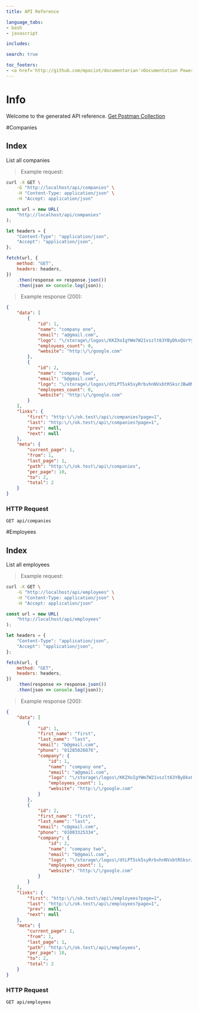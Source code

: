 ```yaml
---
title: API Reference

language_tabs:
- bash
- javascript

includes:

search: true

toc_footers:
- <a href='http://github.com/mpociot/documentarian'>Documentation Powered by Documentarian</a>
---
```

<!-- START_INFO -->
# Info

Welcome to the generated API reference.
[Get Postman Collection](http://localhost/docs/collection.json)

<!-- END_INFO -->

#Companies


<!-- START_83764a2de1a941a0a3cbae52bba9776e -->
## Index
List all companies

> Example request:

```bash
curl -X GET \
    -G "http://localhost/api/companies" \
    -H "Content-Type: application/json" \
    -H "Accept: application/json"
```

```javascript
const url = new URL(
    "http://localhost/api/companies"
);

let headers = {
    "Content-Type": "application/json",
    "Accept": "application/json",
};

fetch(url, {
    method: "GET",
    headers: headers,
})
    .then(response => response.json())
    .then(json => console.log(json));
```


> Example response (200):

```json
{
    "data": [
        {
            "id": 1,
            "name": "company one",
            "email": "a@gmail.com",
            "logo": "\/storage\/logos\/KKZXoIgYWm7W21vszlt63YByDkxQUrYytqW8bw4g.jpeg",
            "employees_count": 0,
            "website": "http:\/\/google.com"
        },
        {
            "id": 2,
            "name": "company two",
            "email": "b@gmail.com",
            "logo": "\/storage\/logos\/dtLPT5sk5syRrbvhnNVxbtRSksrJBw0MCH3n7QAr.jpeg",
            "employees_count": 0,
            "website": "http:\/\/google.com"
        }
    ],
    "links": {
        "first": "http:\/\/ok.test\/api\/companies?page=1",
        "last": "http:\/\/ok.test\/api\/companies?page=1",
        "prev": null,
        "next": null
    },
    "meta": {
        "current_page": 1,
        "from": 1,
        "last_page": 1,
        "path": "http:\/\/ok.test\/api\/companies",
        "per_page": 10,
        "to": 2,
        "total": 2
    }
}
```

### HTTP Request
`GET api/companies`


<!-- END_83764a2de1a941a0a3cbae52bba9776e -->

#Employees


<!-- START_bbf5f53764a43af9eab11504db0c39b5 -->
## Index
List all employees

> Example request:

```bash
curl -X GET \
    -G "http://localhost/api/employees" \
    -H "Content-Type: application/json" \
    -H "Accept: application/json"
```

```javascript
const url = new URL(
    "http://localhost/api/employees"
);

let headers = {
    "Content-Type": "application/json",
    "Accept": "application/json",
};

fetch(url, {
    method: "GET",
    headers: headers,
})
    .then(response => response.json())
    .then(json => console.log(json));
```


> Example response (200):

```json
{
    "data": [
        {
            "id": 1,
            "first_name": "first",
            "last_name": "last",
            "email": "b@gmail.com",
            "phone": "01285026876",
            "company": {
                "id": 1,
                "name": "company one",
                "email": "a@gmail.com",
                "logo": "\/storage\/logos\/KKZXoIgYWm7W21vszlt63YByDkxQUrYytqW8bw4g.jpeg",
                "employees_count": 1,
                "website": "http:\/\/google.com"
            }
        },
        {
            "id": 2,
            "first_name": "first",
            "last_name": "last",
            "email": "c@gmail.com",
            "phone": "01003325334",
            "company": {
                "id": 2,
                "name": "company two",
                "email": "b@gmail.com",
                "logo": "\/storage\/logos\/dtLPT5sk5syRrbvhnNVxbtRSksrJBw0MCH3n7QAr.jpeg",
                "employees_count": 1,
                "website": "http:\/\/google.com"
            }
        }
    ],
    "links": {
        "first": "http:\/\/ok.test\/api\/employees?page=1",
        "last": "http:\/\/ok.test\/api\/employees?page=1",
        "prev": null,
        "next": null
    },
    "meta": {
        "current_page": 1,
        "from": 1,
        "last_page": 1,
        "path": "http:\/\/ok.test\/api\/employees",
        "per_page": 10,
        "to": 2,
        "total": 2
    }
}
```

### HTTP Request
`GET api/employees`


<!-- END_bbf5f53764a43af9eab11504db0c39b5 -->


